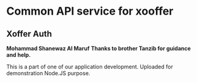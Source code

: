 # Common API service for xooffer
## Xoffer Auth
**Mohammad Shanewaz Al Maruf**
**Thanks to brother Tanzib for guidance and help.**

This is a part of one of our application development. Uploaded for demonstration Node.JS purpose.

